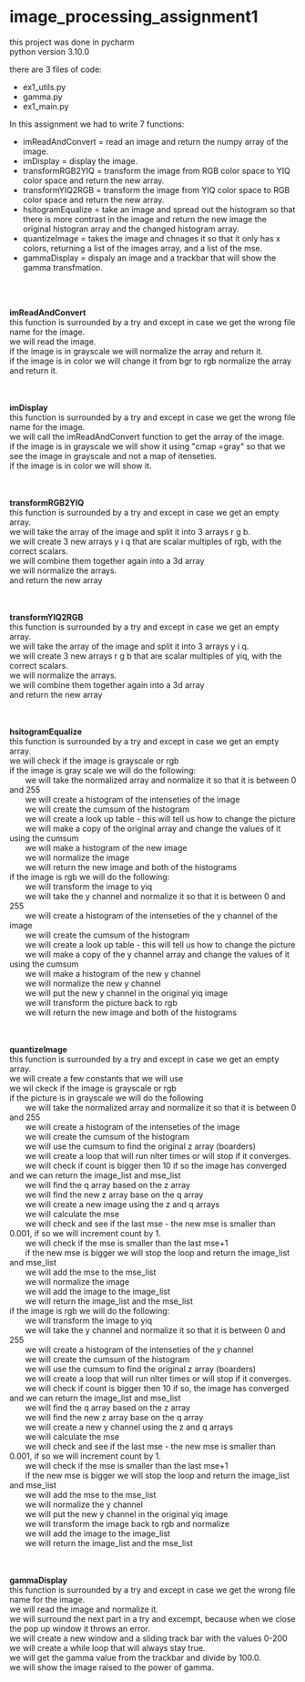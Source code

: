 # image_processing_assignment1


this project was done in pycharm
<br> python version 3.10.0

there are 3 files of code:
- ex1_utils.py
- gamma.py
- ex1_main.py

In this assignment we had to write 7 functions:
- imReadAndConvert = read an image and return the numpy array of the image.
- imDisplay = display the image.
- transformRGB2YIQ = transform the image from RGB color space to YIQ color space and return the new array.
- transformYIQ2RGB = transform the image from YIQ color space to RGB color space and return the new array.
- hsitogramEqualize = take an image and spread out the histogram so that there is more contrast in the image and return the new image the original histogran array and the changed histogram array.
- quantizeImage = takes the image and chnages it so that it only has x colors, returning a list of the images array, and a list of the mse.
- gammaDisplay = dispaly an image and a trackbar that will show the gamma transfmation.



<br>
<br>


<b>imReadAndConvert</b>
<br> this function is surrounded by a try and except in case we get the wrong file name for the image.
<br> we will read the image.
<br> if the image is in grayscale we will normalize the array and return it.
<br> if the image is in color we will change it from bgr to rgb  normalize the array and return it.

<br><br>
<b>imDisplay</b>
<br> this function is surrounded by a try and except in case we get the wrong file name for the image.
<br> we will call the imReadAndConvert function to get the array of the image.
<br> if the image is in grayscale we will show it using "cmap =gray" so that we see the image in grayscale and not a map of itenseties.
<br> if the image is in color we will show it.

<br><br>
<b>transformRGB2YIQ</b>
<br> this function is surrounded by a try and except in case we get an empty array.
<br> we will take the array of the image and split it into 3 arrays r g b.
<br> we will create 3 new arrays y i q that are scalar multiples of rgb, with the correct scalars.
<br> we will combine them together again into a 3d array
<br> we will normalize the arrays.
<br> and return the new array

<br><br>
<b>transformYIQ2RGB</b>
<br> this function is surrounded by a try and except in case we get an empty array.
<br> we will take the array of the image and split it into 3 arrays y i q.
<br> we will create 3 new arrays r g b that are scalar multiples of yiq, with the correct scalars.
<br> we will normalize the arrays.
<br> we will combine them together again into a 3d array
<br> and return the new array

<br><br>
<b>hsitogramEqualize</b>
<br> this function is surrounded by a try and except in case we get an empty array.
<br> we will check if the image is grayscale or rgb
<br> if the image is gray scale we will do the following:
<br> &nbsp;&nbsp;&nbsp;&nbsp;&nbsp;&nbsp; we will take the normalized array and normalize it so that it is between 0 and 255
<br> &nbsp;&nbsp;&nbsp;&nbsp;&nbsp;&nbsp; we will create a histogram of the intenseties of the image
<br> &nbsp;&nbsp;&nbsp;&nbsp;&nbsp;&nbsp; we will create the cumsum of the histogram
<br> &nbsp;&nbsp;&nbsp;&nbsp;&nbsp;&nbsp; we will create a look up table -  this will tell us how to change the picture
<br> &nbsp;&nbsp;&nbsp;&nbsp;&nbsp;&nbsp; we will make a copy of the original array and change the values of it using the cumsum
<br> &nbsp;&nbsp;&nbsp;&nbsp;&nbsp;&nbsp; we will make a histogram of the new image 
<br> &nbsp;&nbsp;&nbsp;&nbsp;&nbsp;&nbsp; we will normalize the image
<br> &nbsp;&nbsp;&nbsp;&nbsp;&nbsp;&nbsp; we will return the new image and both of the histograms
<br> if the image is rgb we will do the following:
<br> &nbsp;&nbsp;&nbsp;&nbsp;&nbsp;&nbsp; we will transform the image to yiq
<br> &nbsp;&nbsp;&nbsp;&nbsp;&nbsp;&nbsp; we will take the y channel and normalize it so that it is between 0 and 255
<br> &nbsp;&nbsp;&nbsp;&nbsp;&nbsp;&nbsp; we will create a histogram of the intenseties of the y channel of the image
<br> &nbsp;&nbsp;&nbsp;&nbsp;&nbsp;&nbsp; we will create the cumsum of the histogram
<br> &nbsp;&nbsp;&nbsp;&nbsp;&nbsp;&nbsp; we will create a look up table -  this will tell us how to change the picture
<br> &nbsp;&nbsp;&nbsp;&nbsp;&nbsp;&nbsp; we will make a copy of the y channel array and change the values of it using the cumsum 
<br> &nbsp;&nbsp;&nbsp;&nbsp;&nbsp;&nbsp; we will make a histogram of the new y channel
<br> &nbsp;&nbsp;&nbsp;&nbsp;&nbsp;&nbsp; we will normalize the new y channel
<br> &nbsp;&nbsp;&nbsp;&nbsp;&nbsp;&nbsp; we will put the new y channel in the original yiq image
<br> &nbsp;&nbsp;&nbsp;&nbsp;&nbsp;&nbsp; we will transform the picture back to rgb
<br> &nbsp;&nbsp;&nbsp;&nbsp;&nbsp;&nbsp; we will return the new image and both of the histograms

<br><br>
<b>quantizeImage</b>
<br> this function is surrounded by a try and except in case we get an empty array.
<br> we will create a few constants that we will use
<br> we wil ckeck if the image is grayscale or rgb
<br> if the picture is in grayscale we will do the following
<br> &nbsp;&nbsp;&nbsp;&nbsp;&nbsp;&nbsp; we will take the normalized array and normalize it so that it is between 0 and 255
<br> &nbsp;&nbsp;&nbsp;&nbsp;&nbsp;&nbsp; we will create a histogram of the intenseties of the image
<br> &nbsp;&nbsp;&nbsp;&nbsp;&nbsp;&nbsp; we will create the cumsum of the histogram
<br> &nbsp;&nbsp;&nbsp;&nbsp;&nbsp;&nbsp; we will use the cumsum to find the original z array (boarders)
<br> &nbsp;&nbsp;&nbsp;&nbsp;&nbsp;&nbsp; we will create a loop that will run nIter times or will stop if it converges.
<br> &nbsp;&nbsp;&nbsp;&nbsp;&nbsp;&nbsp; we will check if count is bigger then 10 if so the image has converged and we can return the image_list and mse_list
<br> &nbsp;&nbsp;&nbsp;&nbsp;&nbsp;&nbsp; we will find the q array based on the z array
<br> &nbsp;&nbsp;&nbsp;&nbsp;&nbsp;&nbsp; we will find the new z array base on the q array
<br> &nbsp;&nbsp;&nbsp;&nbsp;&nbsp;&nbsp; we will create a new image using the z and q arrays 
<br> &nbsp;&nbsp;&nbsp;&nbsp;&nbsp;&nbsp; we will calculate the mse
<br> &nbsp;&nbsp;&nbsp;&nbsp;&nbsp;&nbsp; we will check and see if the last mse - the new mse is smaller than 0.001, if so we will increment count by 1.
<br> &nbsp;&nbsp;&nbsp;&nbsp;&nbsp;&nbsp; we will check if the mse is smaller than the last mse+1
<br> &nbsp;&nbsp;&nbsp;&nbsp;&nbsp;&nbsp; if the new mse is bigger we will stop the loop and return the image_list and mse_list
<br> &nbsp;&nbsp;&nbsp;&nbsp;&nbsp;&nbsp; we will add the mse to the mse_list
<br> &nbsp;&nbsp;&nbsp;&nbsp;&nbsp;&nbsp; we will normalize the image
<br> &nbsp;&nbsp;&nbsp;&nbsp;&nbsp;&nbsp; we will add the image to the image_list
<br> &nbsp;&nbsp;&nbsp;&nbsp;&nbsp;&nbsp; we will return the image_list and the mse_list
<br> if the image is rgb we will do the following:
<br> &nbsp;&nbsp;&nbsp;&nbsp;&nbsp;&nbsp; we will transform the image to yiq
<br> &nbsp;&nbsp;&nbsp;&nbsp;&nbsp;&nbsp; we will take the y channel and normalize it so that it is between 0 and 255
<br> &nbsp;&nbsp;&nbsp;&nbsp;&nbsp;&nbsp; we will create a histogram of the intenseties of the y channel
<br> &nbsp;&nbsp;&nbsp;&nbsp;&nbsp;&nbsp; we will create the cumsum of the histogram
<br> &nbsp;&nbsp;&nbsp;&nbsp;&nbsp;&nbsp; we will use the cumsum to find the original z array (boarders)
<br> &nbsp;&nbsp;&nbsp;&nbsp;&nbsp;&nbsp; we will create a loop that will run nIter times or will stop if it converges.
<br> &nbsp;&nbsp;&nbsp;&nbsp;&nbsp;&nbsp; we will check if count is bigger then 10 if so, the image has converged and we can return the image_list and mse_list
<br> &nbsp;&nbsp;&nbsp;&nbsp;&nbsp;&nbsp; we will find the q array based on the z array
<br> &nbsp;&nbsp;&nbsp;&nbsp;&nbsp;&nbsp; we will find the new z array base on the q array
<br> &nbsp;&nbsp;&nbsp;&nbsp;&nbsp;&nbsp; we will create a new y channel using the z and q  arrays 
<br> &nbsp;&nbsp;&nbsp;&nbsp;&nbsp;&nbsp; we will calculate the mse
<br> &nbsp;&nbsp;&nbsp;&nbsp;&nbsp;&nbsp; we will check and see if the last mse - the new mse is smaller than 0.001, if so we will increment count by 1.
<br> &nbsp;&nbsp;&nbsp;&nbsp;&nbsp;&nbsp; we will check if the mse is smaller than the last mse+1
<br> &nbsp;&nbsp;&nbsp;&nbsp;&nbsp;&nbsp; if the new mse is bigger we will stop the loop and return the image_list and mse_list
<br> &nbsp;&nbsp;&nbsp;&nbsp;&nbsp;&nbsp; we will add the mse to the mse_list
<br> &nbsp;&nbsp;&nbsp;&nbsp;&nbsp;&nbsp; we will normalize the y channel
<br> &nbsp;&nbsp;&nbsp;&nbsp;&nbsp;&nbsp; we will put the new y channel in the original yiq image
<br> &nbsp;&nbsp;&nbsp;&nbsp;&nbsp;&nbsp; we will transform the image back to rgb and normalize
<br> &nbsp;&nbsp;&nbsp;&nbsp;&nbsp;&nbsp; we will add the image to the image_list
<br> &nbsp;&nbsp;&nbsp;&nbsp;&nbsp;&nbsp; we will return the image_list and the mse_list

<br><br>
<b>gammaDisplay</b>
<br> this function is surrounded by a try and except in case we get the wrong file name for the image.
<br> we will read the image and normalize it.
<br> we will surround the next part in a try and excempt, because when we close the pop up window it throws an error.
<br> we will create a new window and a sliding track bar with the values 0-200
<br> we will create a while loop that will always stay true.
<br> we will get the gamma value from the trackbar and divide by 100.0.
<br> we will show the image raised to the power of gamma.


